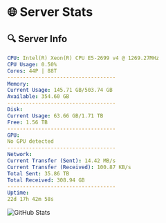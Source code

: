 # 🌐 Server Stats
## 🔍 Server Info
```yaml
CPU: Intel(R) Xeon(R) CPU E5-2699 v4 @ 1269.27MHz
CPU Usage: 0.50%
Cores: 44P | 88T
-----------------------------------
Memory:
Current Usage: 145.71 GB/503.74 GB
Available: 354.60 GB
-----------------------------------
Disk:
Current Usage: 63.66 GB/1.71 TB
Free: 1.56 TB
-----------------------------------
GPU:
No GPU detected
-----------------------------------
Network:
Current Transfer (Sent): 14.42 MB/s
Current Transfer (Received): 100.87 KB/s
Total Sent: 35.86 TB
Total Received: 308.94 GB
-----------------------------------
Uptime:
22d 17h 42m 58s
```
![GitHub Stats](https://img.shields.io/badge/Updated-2025-03-30_15:05:47-blue)